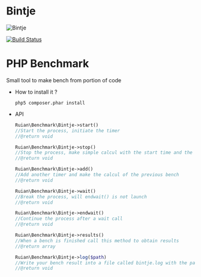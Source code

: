 Bintje
========
![Bintje](http://img821.imageshack.us/img821/4438/bencha.jpg)

[![Build Status](https://secure.travis-ci.org/ruian/Bintje.png)](http://travis-ci.org/ruian/Bintje)

PHP Benchmark
=============

Small tool to make bench from portion of code

* How to install it ?

    `php5 composer.phar install`

* API

    ```php
    Ruian\Benchmark\Bintje->start()
    //Start the process, initiate the timer
    //@return void
    ```

    ```php
    Ruian\Benchmark\Bintje->stop()
    //Stop the process, make simple calcul with the start time and the end time
    //@return void
    ```

    ```php
    Ruian\Benchmark\Bintje->add()
    //Add another timer and make the calcul of the previous bench
    //@return void
    ```

    ```php
    Ruian\Benchmark\Bintje->wait()
    //Break the process, will endwait() is not launch
    //@return void
    ```

    ```php
    Ruian\Benchmark\Bintje->endwait()
    //Continue the process after a wait call
    //@return void
    ```

    ```php
    Ruian\Benchmark\Bintje->results()
    //When a bench is finished call this method to obtain results
    //@return array
    ```

    ```php
    Ruian\Benchmark\Bintje->log($path)
    //Write your bench result into a file called bintje.log with the path you referer
    //@return void
    ```